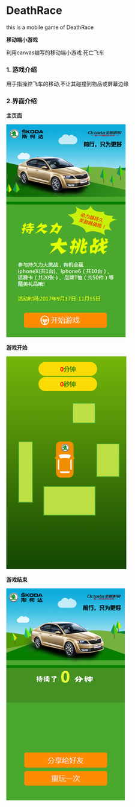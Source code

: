 # DeathRace
this is a mobile game of DeathRace



**移动端小游戏**

利用canvas编写的移动端小游戏 死亡飞车



### 1. 游戏介绍

用手指操控飞车的移动,不让其碰撞到物品或屏幕边缘



### 2.界面介绍



**主页面**

![home](https://github.com/LinDaiDai/DeathRace/blob/master/img/readme/home.png?raw=true)



**游戏开始**

![fight](https://github.com/LinDaiDai/DeathRace/blob/master/img/readme/fight.png?raw=true)



**游戏结束**

![gameover](https://github.com/LinDaiDai/DeathRace/blob/master/img/readme/gameover.png?raw=true)
